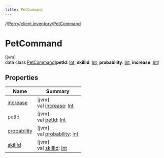 ```yaml
---
title: PetCommand
---
```

//[Perry](../../../index.html)/[client.inventory](../index.html)/[PetCommand](index.html)



# PetCommand



[jvm]\
data class [PetCommand](index.html)(**petId**: [Int](https://kotlinlang.org/api/latest/jvm/stdlib/kotlin/-int/index.html), **skillId**: [Int](https://kotlinlang.org/api/latest/jvm/stdlib/kotlin/-int/index.html), **probability**: [Int](https://kotlinlang.org/api/latest/jvm/stdlib/kotlin/-int/index.html), **increase**: [Int](https://kotlinlang.org/api/latest/jvm/stdlib/kotlin/-int/index.html))



## Properties


| Name | Summary |
|---|---|
| [increase](increase.html) | [jvm]<br>val [increase](increase.html): [Int](https://kotlinlang.org/api/latest/jvm/stdlib/kotlin/-int/index.html) |
| [petId](pet-id.html) | [jvm]<br>val [petId](pet-id.html): [Int](https://kotlinlang.org/api/latest/jvm/stdlib/kotlin/-int/index.html) |
| [probability](probability.html) | [jvm]<br>val [probability](probability.html): [Int](https://kotlinlang.org/api/latest/jvm/stdlib/kotlin/-int/index.html) |
| [skillId](skill-id.html) | [jvm]<br>val [skillId](skill-id.html): [Int](https://kotlinlang.org/api/latest/jvm/stdlib/kotlin/-int/index.html) |


